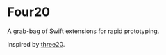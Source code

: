 # Four20

A grab-bag of Swift extensions for rapid prototyping.

Inspired by [three20](https://github.com/facebookarchive/three20).